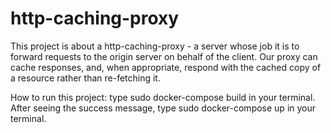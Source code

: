# http-caching-proxy

This project is about a http-caching-proxy - a server whose job it is to forward requests to the origin server on behalf of the client. 
Our proxy can cache responses, and, when appropriate, respond with the cached copy of a resource rather than re-fetching it.

How to run this project:
type sudo docker-compose build in your terminal. After seeing the success message, type sudo docker-compose up in your terminal.
